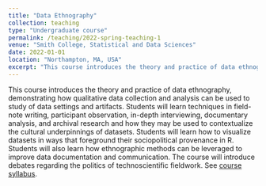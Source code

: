```yaml
---
title: "Data Ethnography"
collection: teaching
type: "Undergraduate course"
permalink: /teaching/2022-spring-teaching-1
venue: "Smith College, Statistical and Data Sciences"
date: 2022-01-01
location: "Northampton, MA, USA"
excerpt: "This course introduces the theory and practice of data ethnography, demonstrating how qualitative data collection and analysis can be used to study of data settings and artifacts."
---
```


This course introduces the theory and practice of data ethnography, demonstrating how qualitative data collection and analysis can be used to study of data settings and artifacts. Students will learn techniques in field-note writing, participant observation, in-depth interviewing, documentary analysis, and archival research and how they may be used to contextualize the cultural underpinnings of datasets. Students will learn how to visualize datasets in ways that foreground their sociopolitical provenance in R. Students will also learn how ethnographic methods can be leveraged to improve data documentation and communication. The course will introduce debates regarding the politics of technoscientific fieldwork. See [course syllabus](https://sds-237-data-ethnography-spring-22.github.io/public-website/index.html).